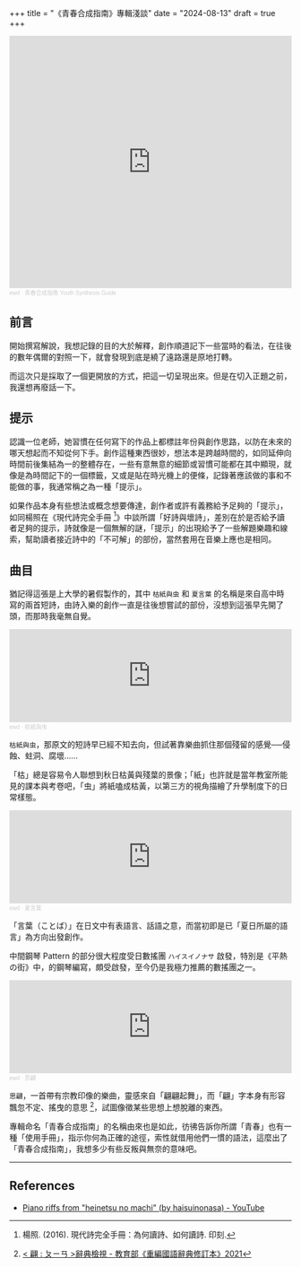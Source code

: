 +++
title = "《青春合成指南》專輯淺談"
date = "2024-08-13"
draft = true
+++

<iframe width="100%" height="450" scrolling="no" frameborder="no" allow="autoplay" src="https://w.soundcloud.com/player/?url=https%3A//api.soundcloud.com/playlists/1483618966&color=%23ff5500&auto_play=false&hide_related=false&show_comments=true&show_user=true&show_reposts=false&show_teaser=true"></iframe><div style="font-size: 10px; color: #cccccc;line-break: anywhere;word-break: normal;overflow: hidden;white-space: nowrap;text-overflow: ellipsis; font-family: Interstate,Lucida Grande,Lucida Sans Unicode,Lucida Sans,Garuda,Verdana,Tahoma,sans-serif;font-weight: 100;"><a href="https://soundcloud.com/eswd" title="ewd" target="_blank" style="color: #cccccc; text-decoration: none;">ewd</a> · <a href="https://soundcloud.com/eswd/sets/youth-synthesis-guide" title="青春合成指南 Youth Synthesis Guide" target="_blank" style="color: #cccccc; text-decoration: none;">青春合成指南 Youth Synthesis Guide</a></div>

## 前言

開始撰寫解說，我想記錄的目的大於解釋，創作順道記下一些當時的看法，在往後的數年偶爾的對照一下，就會發現到底是繞了遠路還是原地打轉。

而這次只是採取了一個更開放的方式，把這一切呈現出來。但是在切入正題之前，我還想再廢話一下。

## 提示

認識一位老師，她習慣在任何寫下的作品上都標註年份與創作思路，以防在未來的哪天想起而不知從何下手。創作這種東西很妙，想法本是跨越時間的，如同延伸向時間前後集結為一的整體存在，一些有意無意的細節或習慣可能都在其中顯現，就像是為時間記下的一個標籤，又或是貼在時光機上的便條，記錄著應該做的事和不能做的事，我通常稱之為一種「提示」。

如果作品本身有些想法或概念想要傳達，創作者或許有義務給予足夠的「提示」，如同楊照在《現代詩完全手冊 [^1]》中談所謂「好詩與壞詩」，差別在於是否給予讀者足夠的提示，詩就像是一個無解的謎，「提示」的出現給予了一些解題樂趣和線索，幫助讀者接近詩中的「不可解」的部份，當然套用在音樂上應也是相同。

## 曲目

猶記得這張是上大學的暑假製作的，其中 `枯紙與虫` 和 `夏言葉` 的名稱是來自高中時寫的兩首短詩，由詩入樂的創作一直是往後想嘗試的部份，沒想到這張早先開了頭，而那時我毫無自覺。

<iframe width="100%" height="166" scrolling="no" frameborder="no" allow="autoplay" src="https://w.soundcloud.com/player/?url=https%3A//api.soundcloud.com/tracks/1324213630&color=%23ff5500&auto_play=false&hide_related=false&show_comments=true&show_user=true&show_reposts=false&show_teaser=true"></iframe><div style="font-size: 10px; color: #cccccc;line-break: anywhere;word-break: normal;overflow: hidden;white-space: nowrap;text-overflow: ellipsis; font-family: Interstate,Lucida Grande,Lucida Sans Unicode,Lucida Sans,Garuda,Verdana,Tahoma,sans-serif;font-weight: 100;"><a href="https://soundcloud.com/eswd" title="ewd" target="_blank" style="color: #cccccc; text-decoration: none;">ewd</a> · <a href="https://soundcloud.com/eswd/2a1" title="枯紙與虫" target="_blank" style="color: #cccccc; text-decoration: none;">枯紙與虫</a></div>

 `枯紙與虫`，那原文的短詩早已經不知去向，但試著靠樂曲抓住那個殘留的感覺──侵蝕、蛀洞、腐壞……
 
 「枯」總是容易令人聯想到秋日枯黃與殘葉的景像；「紙」也許就是當年教室所能見的課本與考卷吧，「虫」將紙嗑成枯黃，以第三方的視角描繪了升學制度下的日常樣態。

<iframe width="100%" height="166" scrolling="no" frameborder="no" allow="autoplay" src="https://w.soundcloud.com/player/?url=https%3A//api.soundcloud.com/tracks/1324213606&color=%23ff5500&auto_play=false&hide_related=false&show_comments=true&show_user=true&show_reposts=false&show_teaser=true"></iframe><div style="font-size: 10px; color: #cccccc;line-break: anywhere;word-break: normal;overflow: hidden;white-space: nowrap;text-overflow: ellipsis; font-family: Interstate,Lucida Grande,Lucida Sans Unicode,Lucida Sans,Garuda,Verdana,Tahoma,sans-serif;font-weight: 100;"><a href="https://soundcloud.com/eswd" title="ewd" target="_blank" style="color: #cccccc; text-decoration: none;">ewd</a> · <a href="https://soundcloud.com/eswd/3a1" title="夏言葉" target="_blank" style="color: #cccccc; text-decoration: none;">夏言葉</a></div>

「言葉（ことば）」在日文中有表語言、話語之意，而當初即是已「夏日所屬的語言」為方向出發創作。

中間鋼琴 Pattern 的部分很大程度受日數搖團 `ハイスイノナサ` 啟發，特別是《平熱の街》中，的鋼琴編寫，頗受啟發，至今仍是我極力推薦的數搖團之一。

<iframe width="100%" height="166" scrolling="no" frameborder="no" allow="autoplay" src="https://w.soundcloud.com/player/?url=https%3A//api.soundcloud.com/tracks/1324213588&color=%23ff5500&auto_play=false&hide_related=false&show_comments=true&show_user=true&show_reposts=false&show_teaser=true"></iframe><div style="font-size: 10px; color: #cccccc;line-break: anywhere;word-break: normal;overflow: hidden;white-space: nowrap;text-overflow: ellipsis; font-family: Interstate,Lucida Grande,Lucida Sans Unicode,Lucida Sans,Garuda,Verdana,Tahoma,sans-serif;font-weight: 100;"><a href="https://soundcloud.com/eswd" title="ewd" target="_blank" style="color: #cccccc; text-decoration: none;">ewd</a> · <a href="https://soundcloud.com/eswd/4a1" title="思翩" target="_blank" style="color: #cccccc; text-decoration: none;">思翩</a></div>

`思翩`，一首帶有宗教印像的樂曲，靈感來自「翩翩起舞」，而「翩」字本身有形容飄忽不定、搖曳的意思 [^2]，試圖像徵某些思想上想脫離的東西。

專輯命名「青春合成指南」的名稱由來也是如此，彷彿告訴你所謂「青春」也有一種「使用手冊」，指示你何為正確的途徑，索性就借用他們一慣的語法，這麼出了「青春合成指南」，我想多少有些反叛與無奈的意味吧。

---

## References

- [Piano riffs from "heinetsu no machi" (by haisuinonasa) - YouTube](https://www.youtube.com/watch?v=FrDrQTyzC1k)

[^1]: 楊照. (2016). 現代詩完全手冊：為何讀詩、如何讀詩. 印刻.
[^2]: [< 翩 : ㄆㄧㄢ >辭典檢視 - 教育部《重編國語辭典修訂本》2021](https://dict.revised.moe.edu.tw/dictView.jsp?ID=919&la=0&powerMode=0)